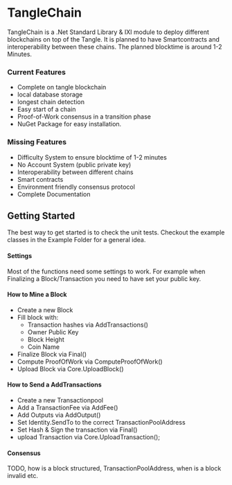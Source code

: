 # TangleChain

TangleChain is a .Net Standard Library & IXI module to deploy different blockchains on top of the Tangle. It is planned to have Smartcontracts and interoperability between these chains. The planned blocktime is around 1-2 Minutes.


### Current Features

- Complete on tangle blockchain
- local database storage
- longest chain detection
- Easy start of a chain
- Proof-of-Work consensus in a transition phase
- NuGet Package for easy installation.

### Missing Features

- Difficulty System to ensure blocktime of 1-2 minutes
- No Account System (public private key)
- Interoperability between different chains
- Smart contracts
- Environment friendly consensus protocol
- Complete Documentation


## Getting Started

The best way to get started is to check the unit tests. Checkout the example classes in the Example Folder for a general idea.

#### Settings

Most of the functions need some settings to work. For example when Finalizing a Block/Transaction you need to have set your public key.

#### How to Mine a Block

- Create a new Block
- Fill block with:
  - Transaction hashes via AddTransactions()
  - Owner Public Key
  - Block Height
  - Coin Name
- Finalize Block via Final()
- Compute ProofOfWork via ComputeProofOfWork()
- Upload Block via Core.UploadBlock()

#### How to Send a AddTransactions

- Create a new Transactionpool
- Add a TransactionFee via AddFee()
- Add Outputs via AddOutput()
- Set Identity.SendTo to the correct TransactionPoolAddress
- Set Hash & Sign the transaction via Final()
- upload Transaction via Core.UploadTransaction();


#### Consensus

TODO, how is a block structured, TransactionPoolAddress, when is a block invalid etc.
